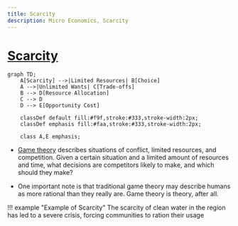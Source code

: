 ```yaml
---
title: Scarcity
description: Micro Economics, Scarcity
---
```


# [Scarcity](https://en.wikipedia.org/wiki/Scarcity)

```mermaid
graph TD;
    A[Scarcity] -->|Limited Resources| B[Choice]
    A -->|Unlimited Wants| C[Trade-offs]
    B --> D[Resource Allocation]
    C --> D
    D --> E[Opportunity Cost]

    classDef default fill:#f9f,stroke:#333,stroke-width:2px;
    classDef emphasis fill:#faa,stroke:#333,stroke-width:2px;

    class A,E emphasis;
```

- [Game theory](https://en.wikipedia.org/wiki/Game_theory) describes situations of conflict, limited resources, and competition. Given a certain situation and a limited amount of resources and time, what decisions are competitors likely to make, and which should they make? 

- One important note is that traditional game theory may describe humans as more rational than they really are. Game theory is theory, after all.

!!! example "Example of Scarcity"
    The scarcity of clean water in the region has led to a severe crisis, forcing communities to ration their usage

